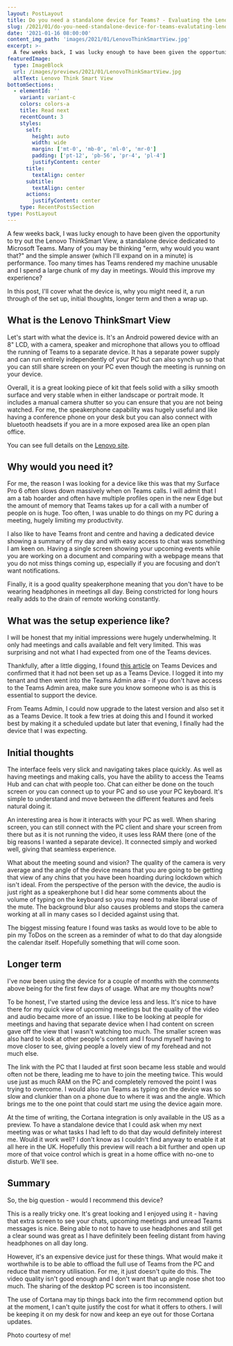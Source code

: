 ```yaml
---
layout: PostLayout
title: Do you need a standalone device for Teams? - Evaluating the Lenovo ThinkSmart View
slug: /2021/01/do-you-need-standalone-device-for-teams-evalutating-lenovo-thinksmart-view
date: '2021-01-16 08:00:00'
content_img_path: 'images/2021/01/LenovoThinkSmartView.jpg'
excerpt: >-
  A few weeks back, I was lucky enough to have been given the opportunity to try out the Lenovo ThinkSmart View, a standalone device dedicated to Microsoft Teams. Many of you may be thinking "erm, why would you want that?" and the simple answer (which I'll expand on in a minute) is performance. Too many times has Teams rendered my machine unusable and I spend a large chunk of my day in meetings. Would this improve my experience?
featuredImage:
  type: ImageBlock
  url: /images/previews/2021/01/LenovoThinkSmartView.jpg
  altText: Lenovo Think Smart View
bottomSections:
  - elementId: ''
    variant: variant-c
    colors: colors-a
    title: Read next
    recentCount: 3
    styles:
      self:
        height: auto
        width: wide
        margin: ['mt-0', 'mb-0', 'ml-0', 'mr-0']
        padding: ['pt-12', 'pb-56', 'pr-4', 'pl-4']
        justifyContent: center
      title:
        textAlign: center
      subtitle:
        textAlign: center
      actions:
        justifyContent: center
    type: RecentPostsSection
type: PostLayout
---
```


A few weeks back, I was lucky enough to have been given the opportunity to try out the Lenovo ThinkSmart View, a standalone device dedicated to Microsoft Teams. Many of you may be thinking "erm, why would you want that?" and the simple answer (which I'll expand on in a minute) is performance. Too many times has Teams rendered my machine unusable and I spend a large chunk of my day in meetings. Would this improve my experience?

In this post, I'll cover what the device is, why you might need it, a run through of the set up, initial thoughts, longer term and then a wrap up.

## What is the Lenovo ThinkSmart View

Let's start with what the device is. It's an Android powered device with an 8" LCD, with a camera, speaker and microphone that allows you to offload the running of Teams to a separate device. It has a separate power supply and can run entirely independently of your PC but can also synch up so that you can still share screen on your PC even though the meeting is running on your device.

Overall, it is a great looking piece of kit that feels solid with a silky smooth surface and very stable when in either landscape or portrait mode. It includes a manual camera shutter so you can ensure that you are not being watched. For me, the speakerphone capability was hugely useful and like having a conference phone on your desk but you can also connect with bluetooth headsets if you are in a more exposed area like an open plan office.

You can see full details on the [Lenovo site](https://www.lenovo.com/gb/en/smart-devices/smart-office/thinksmart/Lenovo-CD-18781/p/ZZISZSCCD03).

## Why would you need it?

For me, the reason I was looking for a device like this was that my Surface Pro 6 often slows down massively when on Teams calls. I will admit that I am a tab hoarder and often have multiple profiles open in the new Edge but the amount of memory that Teams takes up for a call with a number of people on is huge. Too often, I was unable to do things on my PC during a meeting, hugely limiting my productivity.

I also like to have Teams front and centre and having a dedicated device showing a summary of my day and with easy access to chat was something I am keen on. Having a single screen showing your upcoming events while you are working on a document and comparing with a webpage means that you do not miss things coming up, especially if you are focusing and don't want notifications.

Finally, it is a good quality speakerphone meaning that you don't have to be wearing headphones in meetings all day. Being constricted for long hours really adds to the drain of remote working constantly.

## What was the setup experience like?

I will be honest that my initial impressions were hugely underwhelming. It only had meetings and calls available and felt very limited. This was surprising and not what I had expected from one of the Teams devices.

Thankfully, after a little digging, I found [this article](https://techcommunity.microsoft.com/t5/microsoft-teams-blog/introducing-microsoft-teams-displays/ba-p/1505437) on Teams Devices and confirmed that it had not been set up as a Teams Device. I logged it into my tenant and then went into the Teams Admin area - if you don't have access to the Teams Admin area, make sure you know someone who is as this is essential to support the device.

From Teams Admin, I could now upgrade to the latest version and also set it as a Teams Device. It took a few tries at doing this and I found it worked best by making it a scheduled update but later that evening, I finally had the device that I was expecting.

## Initial thoughts

The interface feels very slick and navigating takes place quickly. As well as having meetings and making calls, you have the ability to access the Teams Hub and can chat with people too. Chat can either be done on the touch screen or you can connect up to your PC and so use your PC keyboard. It's simple to understand and move between the different features and feels natural doing it.

An interesting area is how it interacts with your PC as well. When sharing screen, you can still connect with the PC client and share your screen from there but as it is not running the video, it uses less RAM there (one of the big reasons I wanted a separate device). It connected simply and worked well, giving that seamless experience.

What about the meeting sound and vision? The quality of the camera is very average and the angle of the device means that you are going to be getting that view of any chins that you have been hoarding during lockdown which isn't ideal. From the perspective of the person with the device, the audio is just right as a speakerphone but I did hear some comments about the volume of typing on the keyboard so you may need to make liberal use of the mute. The background blur also causes problems and stops the camera working at all in many cases so I decided against using that.

The biggest missing feature I found was tasks as would love to be able to pin my ToDos on the screen as a reminder of what to do that day alongside the calendar itself. Hopefully something that will come soon.

## Longer term

I've now been using the device for a couple of months with the comments above being for the first few days of usage. What are my thoughts now?

To be honest, I've started using the device less and less. It's nice to have there for my quick view of upcoming meetings but the quality of the video and audio became more of an issue. I like to be looking at people for meetings and having that separate device when I had content on screen gave off the view that I wasn't watching too much. The smaller screen was also hard to look at other people's content and I found myself having to move closer to see, giving people a lovely view of my forehead and not much else.

The link with the PC that I lauded at first soon became less stable and would often not be there, leading me to have to join the meeting twice. This would use just as much RAM on the PC and completely removed the point I was trying to overcome. I would also run Teams as typing on the device was so slow and clunkier than on a phone due to where it was and the angle. Which brings me to the one point that could start me using the device again more.

At the time of writing, the Cortana integration is only available in the US as a preview. To have a standalone device that I could ask when my next meeting was or what tasks I had left to do that day would definitely interest me. Would it work well? I don't know as I couldn't find anyway to enable it at all here in the UK. Hopefully this preview will reach a bit further and open up more of that voice control which is great in a home office with no-one to disturb. We'll see.

## Summary

So, the big question - would I recommend this device?

This is a really tricky one. It's great looking and I enjoyed using it - having that extra screen to see your chats, upcoming meetings and unread Teams messages is nice. Being able to not to have to use headphones and still get a clear sound was great as I have definitely been feeling distant from having headphones on all day long.

However, it's an expensive device just for these things. What would make it worthwhile is to be able to offload the full use of Teams from the PC and reduce that memory utilisation. For me, it just doesn't quite do this. The video quality isn't good enough and I don't want that up angle nose shot too much. The sharing of the desktop PC screen is too inconsistent.

The use of Cortana may tip things back into the firm recommend option but at the moment, I can't quite justify the cost for what it offers to others. I will be keeping it on my desk for now and keep an eye out for those Cortana updates.

Photo courtesy of me!

